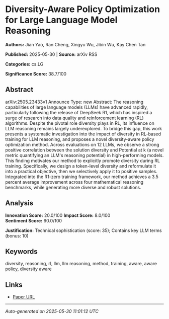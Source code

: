 # Diversity-Aware Policy Optimization for Large Language Model Reasoning

**Authors:** Jian Yao, Ran Cheng, Xingyu Wu, Jibin Wu, Kay Chen Tan

**Published:** 2025-05-30 | **Source:** arXiv RSS

**Categories:** cs.LG

**Significance Score:** 38.7/100

## Abstract

arXiv:2505.23433v1 Announce Type: new 
Abstract: The reasoning capabilities of large language models (LLMs) have advanced rapidly, particularly following the release of DeepSeek R1, which has inspired a surge of research into data quality and reinforcement learning (RL) algorithms. Despite the pivotal role diversity plays in RL, its influence on LLM reasoning remains largely underexplored. To bridge this gap, this work presents a systematic investigation into the impact of diversity in RL-based training for LLM reasoning, and proposes a novel diversity-aware policy optimization method. Across evaluations on 12 LLMs, we observe a strong positive correlation between the solution diversity and Potential at k (a novel metric quantifying an LLM's reasoning potential) in high-performing models. This finding motivates our method to explicitly promote diversity during RL training. Specifically, we design a token-level diversity and reformulate it into a practical objective, then we selectively apply it to positive samples. Integrated into the R1-zero training framework, our method achieves a 3.5 percent average improvement across four mathematical reasoning benchmarks, while generating more diverse and robust solutions.

## Analysis

**Innovation Score:** 20.0/100
**Impact Score:** 8.0/100  
**Sentiment Score:** 60.0/100

**Justification:** Technical sophistication (score: 35); Contains key LLM terms (bonus: 10)

## Keywords

diversity, reasoning, rl, llm, llm reasoning, method, training, aware, aware policy, diversity aware

## Links

- [Paper URL](https://arxiv.org/abs/2505.23433)

---
*Auto-generated on 2025-05-30 11:01:12 UTC*
